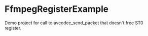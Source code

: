 # FfmpegRegisterExample
Demo project for call to avcodec_send_packet that doesn't free ST0 register.
